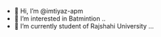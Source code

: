 - 👋 Hi, I’m @imtiyaz-apm
- 👀 I’m interested in Batmintion ..
- 🌱 I’m currently student of Rajshahi University ...
